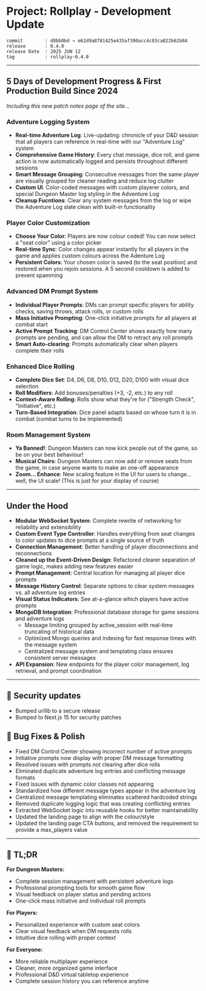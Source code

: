 # Project: Rollplay - Development Update 


```
commit        : d8bb0bd → e62d9a8781425e435af390acc4c83ca822b62b84
release       : 0.4.0
release Date  : 2025 JUN 12
tag           : rollplay-0.4.0
```

---

## **5 Days of Development Progress & First Production Build Since 2024**
*Including this new patch notes page of the site...*

### **Adventure Logging System**
- **Real-time Adventure Log**: Live-updating: chronicle of your D&D session that all players can reference in real-time with our "Adventure Log" system
- **Comprehensive Game History**: Every chat message, dice roll, and game action is now automatically logged and persists throughout different sessions
- **Smart Message Grouping**: Consecutive messages from the same player are visually grouped for cleaner reading and reduce log clutter
- **Custom UI**: Color-coded messages with custom playerer colors, and special Dungeon Master log styling in the Adventure Log
- **Cleanup Fucntions**: Clear any system messages from the log or wipe the Adventure Log slate clean with built-in functionality

### **Player Color Customization**
- **Choose Your Color**: Players are now colour coded! You can now select a "seat color" using a color picker
- **Real-time Sync**: Color changes appear instantly for all players in the game and applies custom colours across the Adenture Log
- **Persistent Colors**: Your chosen color is saved (to the seat position) and restored when you rejoin sessions. A 5 second cooldown is added to prevent spamming 

### **Advanced DM Prompt System**
- **Individual Player Prompts**: DMs can prompt specific players for ability checks, saving throws, attack rolls, or custom rolls
- **Mass Initiative Prompting**: One-click initiative prompts for all players at combat start
- **Active Prompt Tracking**: DM Control Center shows exactly how many prompts are pending, and can allow the DM to retract any roll prompts
- **Smart Auto-clearing**: Prompts automatically clear when players complete their rolls

### **Enhanced Dice Rolling**
- **Complete Dice Set**: D4, D6, D8, D10, D12, D20, D100 with visual dice selection
- **Roll Modifiers**: Add bonuses/penalties (+3, -2, etc.) to any roll
- **Context-Aware Rolling**: Rolls show what they're for ("Strength Check", "Initiative", etc.)
- **Turn-Based Integration**: Dice panel adapts based on whose turn it is in combat (combat turns to be implemented)

### **Room Management System**
- **Ya Banned!**: Dungeon Masters can now kick people out of the game, so be on your best behaviour!
- **Musical Chairs**: Dungeon Masters can now add or remove seats from the game, in case anyone wants to make an one-off appearance
- **Zoom... Enhance**: New scaling feature in the UI for users to change... well, the UI scale! (This is just for your display of course) 

---

## **Under the Hood**

- **Modular WebSocket System**: Complete rewrite of networking for reliability and extensibility
- **Custom Event Type Controller**: Handles everything from seat changes to color updates to dice prompts at a single source of truth
- **Connection Management**: Better handling of player disconnections and reconnections
- **Cleaned up the Event-Driven Design**: Refactored clearer separation of game logic, makes adding new features easier
- **Prompt Management**: Central location for managing all player dice prompts
- **Message History Control**: Separate options to clear system messages vs. all adventure log entries
- **Visual Status Indicators**: See at-a-glance which players have active prompts
- **MongoDB Integration**: Professional database storage for game sessions and adventure logs
    - Message limiting grouped by active_session with real-time truncating of historical data
    - Optimized Mongo queries and indexing for fast response times with the message system
    - Centralized message system and templating class ensures consistent server messages
- **API Expansion**: New endpoints for the player color management, log retrieval, and prompt coordination

---

## 🔐 Security updates
- Bumped urllib to a secure release
- Bumped to Next.js 15 for security patches

## 🐛 **Bug Fixes & Polish**

- Fixed DM Control Center showing incorrect number of active prompts
- Initiative prompts now display with proper DM message formatting
- Resolved issues with prompts not clearing after dice rolls
- Eliminated duplicate adventure log entries and conflicting message formats
- Fixed issues with dynamic color classes not appearing
- Standardized how different message types appear in the adventure log
- Centralized message templating eliminates scattered hardcoded strings
- Removed duplicate logging logic that was creating conflicting entries
- Extracted WebSocket logic into reusable hooks for better maintainability
- Updated the landing page to align with the colour/style
- Updated the landing page CTA buttons, and removed the requirement to provide a max_players value


---

## 🚀 **TL;DR**

**For Dungeon Masters:**
- Complete session management with persistent adventure logs
- Professional prompting tools for smooth game flow  
- Visual feedback on player status and pending actions
- One-click mass initiative and individual roll prompts

**For Players:**
- Personalized experience with custom seat colors
- Clear visual feedback when DM requests rolls
- Intuitive dice rolling with proper context

**For Everyone:**
- More reliable multiplayer experience
- Cleaner, more organized game interface
- Professional D&D virtual tabletop experience
- Complete session history you can reference anytime

